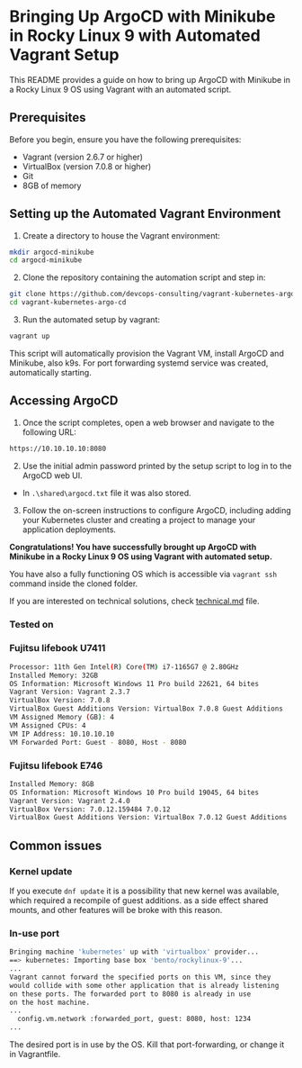 # Bringing Up ArgoCD with Minikube in Rocky Linux 9 with Automated Vagrant Setup

This README provides a guide on how to bring up ArgoCD with Minikube in a Rocky Linux 9 OS using Vagrant with an automated script.

## Prerequisites

Before you begin, ensure you have the following prerequisites:

- Vagrant (version 2.6.7 or higher)
- VirtualBox (version 7.0.8 or higher)
- Git
- 8GB of memory

## Setting up the Automated Vagrant Environment

1. Create a directory to house the Vagrant environment:

```bash
mkdir argocd-minikube
cd argocd-minikube
```

2. Clone the repository containing the automation script and step in:

```bash
git clone https://github.com/devcops-consulting/vagrant-kubernetes-argo-cd.git
cd vagrant-kubernetes-argo-cd
```

3. Run the automated setup by vagrant:

```bash
vagrant up
```

This script will automatically provision the Vagrant VM, install ArgoCD and Minikube, also k9s. For port forwarding systemd service was created, automatically starting.

## Accessing ArgoCD

1. Once the script completes, open a web browser and navigate to the following URL:

``` bash
https://10.10.10.10:8080
```

2. Use the initial admin password printed by the setup script to log in to the ArgoCD web UI.

- In `.\shared\argocd.txt` file it was also stored.

3. Follow the on-screen instructions to configure ArgoCD, including adding your Kubernetes cluster and creating a project to manage your application deployments.

**Congratulations! You have successfully brought up ArgoCD with Minikube in a Rocky Linux 9 OS using Vagrant with automated setup.**

You have also a fully functioning OS which is accessible via `vagrant ssh` command inside the cloned folder.

If you are interested on technical solutions, check [technical.md](technical.md) file.

### Tested on

### Fujitsu lifebook U7411

```bash
Processor: 11th Gen Intel(R) Core(TM) i7-1165G7 @ 2.80GHz
Installed Memory: 32GB
OS Information: Microsoft Windows 11 Pro build 22621, 64 bites
Vagrant Version: Vagrant 2.3.7
VirtualBox Version: 7.0.8
VirtualBox Guest Additions Version: VirtualBox 7.0.8 Guest Additions
VM Assigned Memory (GB): 4
VM Assigned CPUs: 4
VM IP Address: 10.10.10.10
VM Forwarded Port: Guest - 8080, Host - 8080
```

### Fujitsu lifebook E746

```bash
Installed Memory: 8GB
OS Information: Microsoft Windows 10 Pro build 19045, 64 bites
Vagrant Version: Vagrant 2.4.0
VirtualBox Version: 7.0.12.159484 7.0.12
VirtualBox Guest Additions Version: VirtualBox 7.0.12 Guest Additions
```

## Common issues

### Kernel update

If you execute `dnf update` it is a possibility that new kernel was available, which required a recompile of guest additions. as a side effect shared mounts, and other features will be broke with this reason.

### In-use port

``` bash
Bringing machine 'kubernetes' up with 'virtualbox' provider...
==> kubernetes: Importing base box 'bento/rockylinux-9'...
...
Vagrant cannot forward the specified ports on this VM, since they
would collide with some other application that is already listening
on these ports. The forwarded port to 8080 is already in use
on the host machine.
...
  config.vm.network :forwarded_port, guest: 8080, host: 1234
...
```

The desired port is in use by the OS. Kill that port-forwarding, or change it in Vagrantfile.
